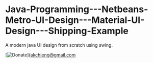 # Java-Programming---Netbeans-Metro-UI-Design---Material-UI-Design---Shipping-Example
A modern java UI design from scratch using swing.

[![Donate](https://www.paypalobjects.com/en_US/i/btn/btn_donateCC_LG.gif)](akchieng@gmail.com
